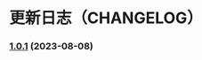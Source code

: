 # 更新日志（CHANGELOG）
### [1.0.1](https://gitee.com/trueAlways/sdkset-utils/compare/v2.0.5...v1.0.1) (2023-08-08)
